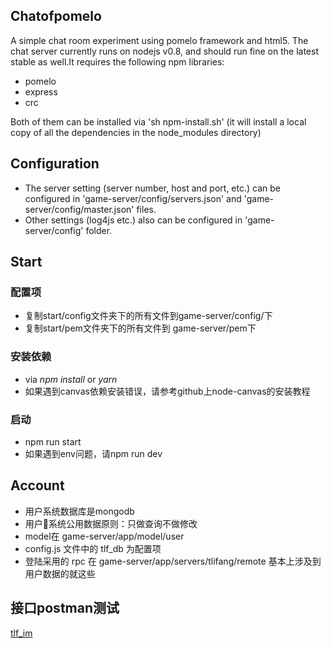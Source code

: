 ## Chatofpomelo

A simple chat room experiment using pomelo framework and html5.
The chat server currently runs on nodejs v0.8, and should run fine on the latest stable as well.It requires the following npm libraries:
- pomelo
- express
- crc

Both of them can be installed via 'sh npm-install.sh' (it will install a local copy of all the dependencies in the node_modules directory)

## Configuration

 * The server setting (server number, host and port, etc.) can be configured in 'game-server/config/servers.json' and 'game-server/config/master.json' files.
 * Other settings (log4js etc.) also can be configured in 'game-server/config' folder.


## Start
### 配置项
  * 复制start/config文件夹下的所有文件到game-server/config/下
  * 复制start/pem文件夹下的所有文件到 game-server/pem下
### 安装依赖
  * via *npm install* or *yarn*
  * 如果遇到canvas依赖安装错误，请参考github上node-canvas的安装教程
### 启动
  * npm run start
  * 如果遇到env问题，请npm run dev

## Account
* 用户系统数据库是mongodb
* 用户系统公用数据原则：只做查询不做修改
* model在 game-server/app/model/user
* config.js 文件中的 tlf_db 为配置项
* 登陆采用的 rpc 在 game-server/app/servers/tlifang/remote
基本上涉及到用户数据的就这些

## 接口postman测试
[tlf_im](./game-server/docs/tlf_im.json)